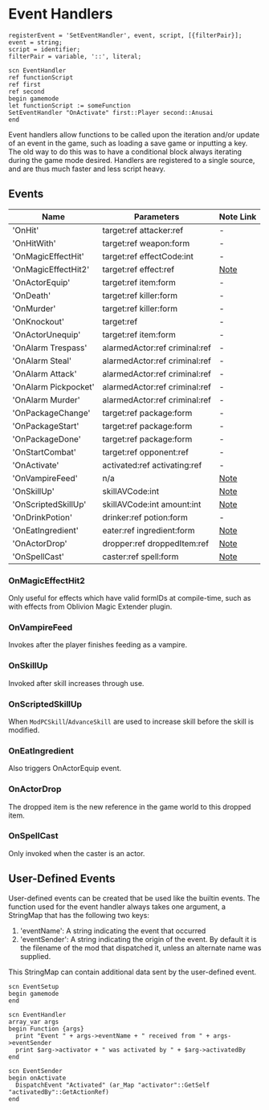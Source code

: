 
# Event Handlers

```ebnf
registerEvent = 'SetEventHandler', event, script, [{filterPair}];
event = string;
script = identifier;
filterPair = variable, '::', literal;
```

```obse
scn EventHandler
ref functionScript
ref first
ref second
begin gamemode
let functionScript := someFunction
SetEventHandler "OnActivate" first::Player second::Anusai
end
```

Event handlers allow functions to be called upon the iteration and/or update of an event in the
game, such as loading a save game or inputting a key. The old way to do this was to have a
conditional block always iterating during the game mode desired. Handlers are registered to a
single source, and are thus much faster and less script heavy.

## Events

| Name | Parameters | Note Link |
| - | - | - |
| 'OnHit' | target:ref attacker:ref | - |
| 'OnHitWith' | target:ref weapon:form | - |
| 'OnMagicEffectHit' | target:ref effectCode:int | - |
| 'OnMagicEffectHit2' | target:ref effect:ref | [Note](#OnMagicEffectHit2) |
| 'OnActorEquip' | target:ref item:form | - |
| 'OnDeath' | target:ref killer:form | - |
| 'OnMurder' | target:ref killer:form | - |
| 'OnKnockout' | target:ref | - |
| 'OnActorUnequip' | target:ref item:form | - |
| 'OnAlarm Trespass' | alarmedActor:ref criminal:ref | - |
| 'OnAlarm Steal' | alarmedActor:ref criminal:ref | - |
| 'OnAlarm Attack' | alarmedActor:ref criminal:ref | - |
| 'OnAlarm Pickpocket' | alarmedActor:ref criminal:ref | - |
| 'OnAlarm Murder' | alarmedActor:ref criminal:ref | - |
| 'OnPackageChange' | target:ref package:form | - |
| 'OnPackageStart' | target:ref package:form | - |
| 'OnPackageDone' | target:ref package:form | - |
| 'OnStartCombat' | target:ref opponent:ref | - |
| 'OnActivate' | activated:ref activating:ref | - |
| 'OnVampireFeed' | n/a | [Note](#OnVampireFeed) |
| 'OnSkillUp' | skillAVCode:int | [Note](#OnSkillUp) |
| 'OnScriptedSkillUp' | skillAVCode:int amount:int | [Note](#OnScriptedSkillUp) |
| 'OnDrinkPotion' | drinker:ref potion:form | - |
| 'OnEatIngredient' | eater:ref ingredient:form | [Note](#OnEatIngredient) |
| 'OnActorDrop' | dropper:ref droppedItem:ref | [Note](#OnActorDrop) |
| 'OnSpellCast' | caster:ref spell:form | [Note](#OnSpellCast) |

### OnMagicEffectHit2
Only useful for effects which have valid formIDs at compile-time, such as with effects from
Oblivion Magic Extender plugin.

### OnVampireFeed
Invokes after the player finishes feeding as a vampire.

### OnSkillUp
Invoked after skill increases through use.

### OnScriptedSkillUp
When `ModPCSkill`/`AdvanceSkill` are used to increase skill before the skill is modified.

### OnEatIngredient
Also triggers OnActorEquip event.

### OnActorDrop
The dropped item is the new reference in the game world to this dropped item.

### OnSpellCast
Only invoked when the caster is an actor.

## User-Defined Events
User-defined events can be created that be used like the builtin events.
The function used for the event handler always takes one argument, a StringMap that has the
following two keys:

1. 'eventName': A string indicating the event that occurred
2. 'eventSender': A string indicating the origin of the event. By default it is the filename of
   the mod that dispatched it, unless an alternate name was supplied.

This StringMap can contain additional data sent by the user-defined event.

```obse
scn EventSetup
begin gamemode
end

scn EventHandler
array_var args
begin Function {args}
  print "Event " + args->eventName + " received from " + args->eventSender
  print $arg->activator + " was activated by " + $arg->activatedBy
end

scn EventSender
begin onActivate
  DispatchEvent "Activated" (ar_Map "activator"::GetSelf "activatedBy"::GetActionRef)
end
```
